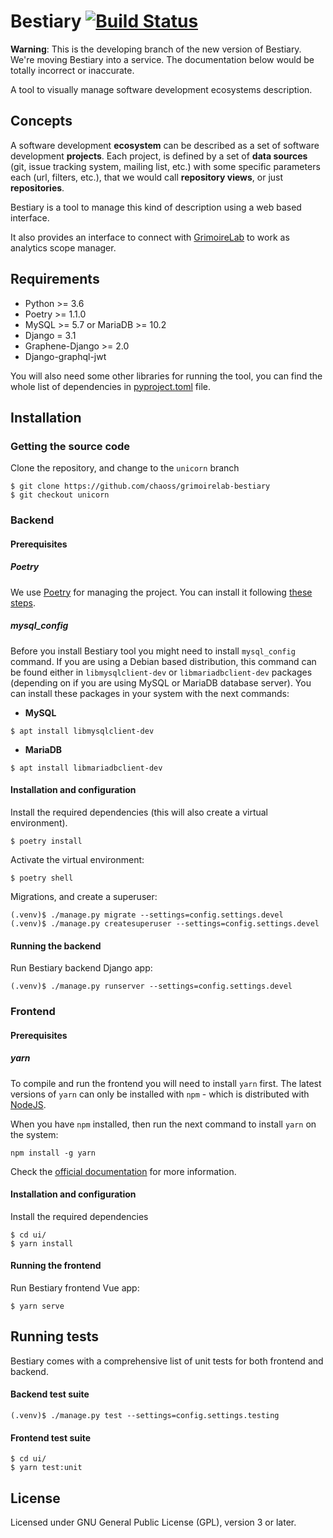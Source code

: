 # Bestiary [![Build Status](https://github.com/chaoss/grimoirelab-bestiary/workflows/tests/badge.svg?branch=unicorn)](https://github.com/chaoss/grimoirelab-bestiary/actions?query=workflow:tests+branch:unicorn+event:push)

**Warning**: This is the developing branch of the new version of Bestiary. We're moving Bestiary into a service.
The documentation below would be totally incorrect or inaccurate. 

A tool to visually manage software development ecosystems description.

## Concepts

A software development **ecosystem** can be described as a set of software development **projects**. Each project, is defined by a set of **data sources** (git, issue tracking system, mailing list, etc.) with some specific parameters each (url, filters, etc.), that we would call **repository views**, or just **repositories**.

Bestiary is a tool to manage this kind of description using a web based interface.

It also provides an interface to connect with [GrimoireLab](http://grimoirelab.github.io) to work as analytics scope manager.


## Requirements

- Python >= 3.6
- Poetry >= 1.1.0
- MySQL >= 5.7 or MariaDB >= 10.2
- Django = 3.1
- Graphene-Django >= 2.0
- Django-graphql-jwt

You will also need some other libraries for running the tool, you can find the whole list of dependencies in [pyproject.toml](pyproject.toml) file.

## Installation

### Getting the source code

Clone the repository, and change to the `unicorn` branch

```
$ git clone https://github.com/chaoss/grimoirelab-bestiary
$ git checkout unicorn
```

### Backend

#### Prerequisites

##### Poetry

We use [Poetry](https://python-poetry.org/docs/) for managing the project.
You can install it following [these steps](https://python-poetry.org/docs/#installation).

##### mysql_config

Before you install Bestiary tool you might need to install `mysql_config`
command. If you are using a Debian based distribution, this command can be
found either in `libmysqlclient-dev` or `libmariadbclient-dev` packages
(depending on if you are using MySQL or MariaDB database server). You can
install these packages in your system with the next commands:

* **MySQL**

```
$ apt install libmysqlclient-dev
```

* **MariaDB**

```
$ apt install libmariadbclient-dev
```

#### Installation and configuration

Install the required dependencies (this will also create a virtual environment).
```
$ poetry install
```

Activate the virtual environment:
```
$ poetry shell
```

Migrations, and create a superuser:
```
(.venv)$ ./manage.py migrate --settings=config.settings.devel
(.venv)$ ./manage.py createsuperuser --settings=config.settings.devel
```

#### Running the backend

Run Bestiary backend Django app:
```
(.venv)$ ./manage.py runserver --settings=config.settings.devel
```

### Frontend

#### Prerequisites

##### yarn

To compile and run the frontend you will need to install `yarn` first.
The latest versions of `yarn` can only be installed with `npm` - which
is distributed with [NodeJS](https://nodejs.org/en/download/).

When you have `npm` installed, then run the next command to install `yarn`
on the system:

```
npm install -g yarn
```

Check the [official documentation](https://yarnpkg.com/getting-started)
for more information.

#### Installation and configuration

Install the required dependencies
```
$ cd ui/
$ yarn install
```

#### Running the frontend

Run Bestiary frontend Vue app:
```
$ yarn serve
```

## Running tests

Bestiary comes with a comprehensive list of unit tests for both 
frontend and backend.

#### Backend test suite
```
(.venv)$ ./manage.py test --settings=config.settings.testing
```

#### Frontend test suite
```
$ cd ui/
$ yarn test:unit
```

## License

Licensed under GNU General Public License (GPL), version 3 or later.
